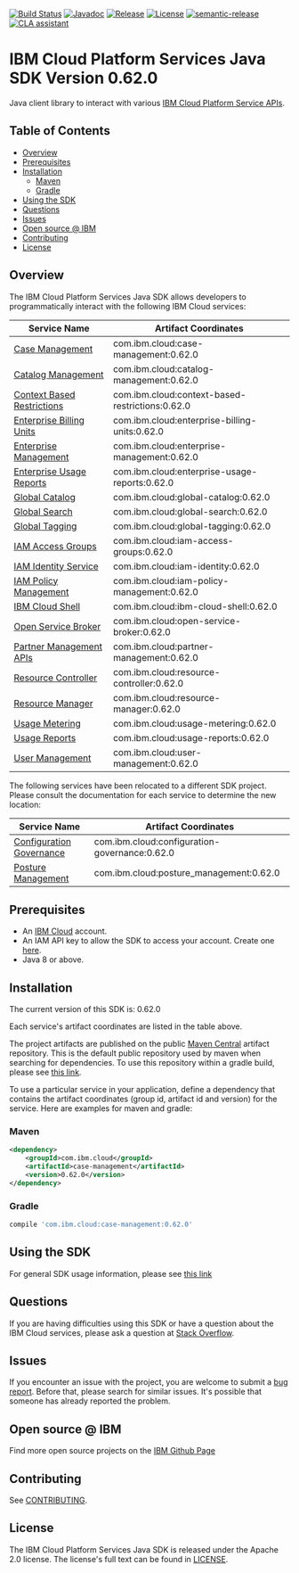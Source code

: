 [![Build Status](https://github.com/IBM/platform-services-java-sdk/actions/workflows/build.yaml/badge.svg)](https://github.com/IBM/platform-services-java-sdk/actions/workflows/build.yaml)
[![Javadoc](https://img.shields.io/static/v1?label=javadoc&message=latest&color=blue)](https://ibm.github.io/platform-services-java-sdk/docs/latest)
[![Release](https://img.shields.io/github/v/release/IBM/platform-services-java-sdk)](https://github.com/IBM/platform-services-java-sdk/releases/latest)
[![License](https://img.shields.io/badge/License-Apache%202.0-blue.svg)](https://opensource.org/licenses/Apache-2.0)
[![semantic-release](https://img.shields.io/badge/%20%20%F0%9F%93%A6%F0%9F%9A%80-semantic--release-e10079.svg)](https://github.com/semantic-release/semantic-release)
[![CLA assistant](https://cla-assistant.io/readme/badge/IBM/platform-services-java-sdk)](https://cla-assistant.io/IBM/platform-services-java-sdk)



# IBM Cloud Platform Services Java SDK Version 0.62.0

Java client library to interact with various 
[IBM Cloud Platform Service APIs](https://cloud.ibm.com/docs?tab=api-docs&category=platform_services).

## Table of Contents

<!--
  The TOC below is generated using the `markdown-toc` node package.

      https://github.com/jonschlinkert/markdown-toc

  You should regenerate the TOC after making changes to this file.

      npx markdown-toc --maxdepth 4 -i README.md
  -->

<!-- toc -->

- [Overview](#overview)
- [Prerequisites](#prerequisites)
- [Installation](#installation)
  * [Maven](#maven)
  * [Gradle](#gradle)
- [Using the SDK](#using-the-sdk)
- [Questions](#questions)
- [Issues](#issues)
- [Open source @ IBM](#open-source--ibm)
- [Contributing](#contributing)
- [License](#license)

<!-- tocstop -->

## Overview

The IBM Cloud Platform Services Java SDK allows developers to programmatically interact with the following IBM Cloud services:

Service Name | Artifact Coordinates
--- | --- 
[Case Management](https://cloud.ibm.com/apidocs/case-management?code=java) | com.ibm.cloud:case-management:0.62.0
[Catalog Management](https://cloud.ibm.com/apidocs/resource-catalog/private-catalog?code=java) | com.ibm.cloud:catalog-management:0.62.0
[Context Based Restrictions](https://cloud.ibm.com/apidocs/context-based-restrictions?code=java) | com.ibm.cloud:context-based-restrictions:0.62.0
[Enterprise Billing Units](https://cloud.ibm.com/apidocs/enterprise-apis/billing-unit?code=java) | com.ibm.cloud:enterprise-billing-units:0.62.0
[Enterprise Management](https://cloud.ibm.com/apidocs/enterprise-apis/enterprise?code=java) | com.ibm.cloud:enterprise-management:0.62.0
[Enterprise Usage Reports](https://cloud.ibm.com/apidocs/enterprise-apis/resource-usage-reports?code=java) | com.ibm.cloud:enterprise-usage-reports:0.62.0
[Global Catalog](https://cloud.ibm.com/apidocs/resource-catalog/global-catalog?code=java) | com.ibm.cloud:global-catalog:0.62.0
[Global Search](https://cloud.ibm.com/apidocs/search?code=java) | com.ibm.cloud:global-search:0.62.0
[Global Tagging](https://cloud.ibm.com/apidocs/tagging?code=java) | com.ibm.cloud:global-tagging:0.62.0
[IAM Access Groups](https://cloud.ibm.com/apidocs/iam-access-groups?code=java) | com.ibm.cloud:iam-access-groups:0.62.0
[IAM Identity Service](https://cloud.ibm.com/apidocs/iam-identity-token-api?code=java) | com.ibm.cloud:iam-identity:0.62.0
[IAM Policy Management](https://cloud.ibm.com/apidocs/iam-policy-management?code=java) | com.ibm.cloud:iam-policy-management:0.62.0
[IBM Cloud Shell](https://cloud.ibm.com/apidocs/cloudshell?code=java) | com.ibm.cloud:ibm-cloud-shell:0.62.0
[Open Service Broker](https://cloud.ibm.com/apidocs/resource-controller/ibm-cloud-osb-api?code=java) | com.ibm.cloud:open-service-broker:0.62.0
[Partner Management APIs](https://cloud.ibm.com/apidocs/partner-apis/partner?code=go) | com.ibm.cloud:partner-management:0.62.0
[Resource Controller](https://cloud.ibm.com/apidocs/resource-controller/resource-controller?code=java) | com.ibm.cloud:resource-controller:0.62.0
[Resource Manager](https://cloud.ibm.com/apidocs/resource-controller/resource-manager?code=java) | com.ibm.cloud:resource-manager:0.62.0
[Usage Metering](https://cloud.ibm.com/apidocs/usage-metering?code=java) | com.ibm.cloud:usage-metering:0.62.0
[Usage Reports](https://cloud.ibm.com/apidocs/metering-reporting?code=java) | com.ibm.cloud:usage-reports:0.62.0
[User Management](https://cloud.ibm.com/apidocs/user-management?code=java) | com.ibm.cloud:user-management:0.62.0

The following services have been relocated to a different SDK project.
Please consult the documentation for each service to determine the new location:

Service Name | Artifact Coordinates
--- | --- 
[Configuration Governance](https://cloud.ibm.com/apidocs/security-compliance/config?code=java) | com.ibm.cloud:configuration-governance:0.62.0
[Posture Management](https://cloud.ibm.com/apidocs/security-compliance/posture?code=java) | com.ibm.cloud:posture_management:0.62.0

## Prerequisites

[ibm-cloud-onboarding]: https://cloud.ibm.com/registration

* An [IBM Cloud][ibm-cloud-onboarding] account.
* An IAM API key to allow the SDK to access your account. Create one [here](https://cloud.ibm.com/iam/apikeys).
* Java 8 or above.

## Installation
The current version of this SDK is: 0.62.0

Each service's artifact coordinates are listed in the table above.

The project artifacts are published on the public [Maven Central](https://repo1.maven.org/maven2/)
artifact repository.  This is the default public repository used by maven when searching for dependencies.
To use this repository within a gradle build, please see
[this link](https://docs.gradle.org/current/userguide/declaring_repositories.html).

To use a particular service in your application, define a dependency that contains the
artifact coordinates (group id, artifact id and version) for the service.
Here are examples for maven and gradle:

### Maven

```xml
<dependency>
    <groupId>com.ibm.cloud</groupId>
    <artifactId>case-management</artifactId>
    <version>0.62.0</version>
</dependency>
```

### Gradle
```gradle
compile 'com.ibm.cloud:case-management:0.62.0'
```

## Using the SDK
For general SDK usage information, please see [this link](https://github.com/IBM/ibm-cloud-sdk-common/blob/main/README.md)

## Questions

If you are having difficulties using this SDK or have a question about the IBM Cloud services,
please ask a question at
[Stack Overflow](http://stackoverflow.com/questions/ask?tags=ibm-cloud).

## Issues
If you encounter an issue with the project, you are welcome to submit a
[bug report](https://github.com/IBM/platform-services-java-sdk/issues).
Before that, please search for similar issues. It's possible that someone has already reported the problem.

## Open source @ IBM
Find more open source projects on the [IBM Github Page](http://ibm.github.io/)

## Contributing
See [CONTRIBUTING](CONTRIBUTING.md).

## License

The IBM Cloud Platform Services Java SDK is released under the Apache 2.0 license.
The license's full text can be found in
[LICENSE](LICENSE).
